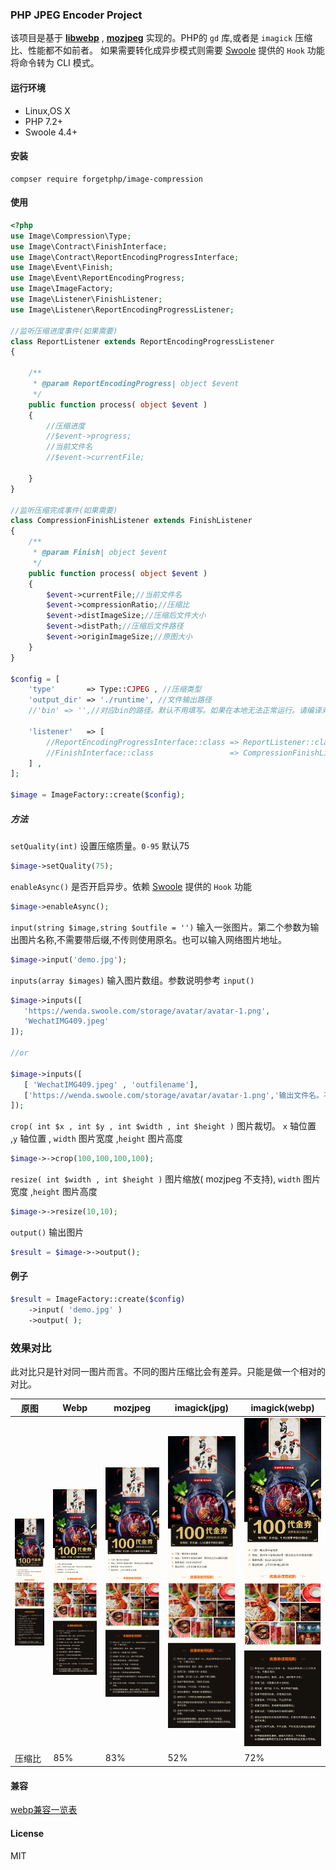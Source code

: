 ### PHP JPEG Encoder Project
该项目是基于 **[libwebp](https://github.com/webmproject/libwebp)** , **[mozjpeg](https://github.com/mozilla/mozjpeg)** 实现的。PHP的 `gd` 库,或者是 `imagick` 压缩比、性能都不如前者。
如果需要转化成异步模式则需要 [Swoole](https://www.swoole.com/) 提供的 `Hook` 功能将命令转为 CLI 模式。

#### 运行环境

*   Linux,OS X
*   PHP 7.2+
*   Swoole 4.4+

#### 安装
```composer
compser require forgetphp/image-compression
```

#### 使用
```php
<?php
use Image\Compression\Type;
use Image\Contract\FinishInterface;
use Image\Contract\ReportEncodingProgressInterface;
use Image\Event\Finish;
use Image\Event\ReportEncodingProgress;
use Image\ImageFactory;
use Image\Listener\FinishListener;
use Image\Listener\ReportEncodingProgressListener;

//监听压缩进度事件(如果需要)
class ReportListener extends ReportEncodingProgressListener
{

    /**
     * @param ReportEncodingProgress| object $event
     */
    public function process( object $event )
    {
        //压缩进度
        //$event->progress; 
        //当前文件名
        //$event->currentFile;
       
    }
}

//监听压缩完成事件(如果需要)
class CompressionFinishListener extends FinishListener
{
    /**
     * @param Finish| object $event
     */
    public function process( object $event )
    {
        $event->currentFile;//当前文件名
        $event->compressionRatio;//压缩比
        $event->distImageSize;//压缩后文件大小
        $event->distPath;//压缩后文件路径
        $event->originImageSize;//原图大小
    }
}

$config = [
    'type'       => Type::CJPEG , //压缩类型
    'output_dir' => './runtime', //文件输出路径
    //'bin' => '',//对应bin的路径。默认不用填写。如果在本地无法正常运行。请编译对应平台的可执行文件后配置该项

    'listener'   => [
        //ReportEncodingProgressInterface::class => ReportListener::class , //压缩进度事件
        //FinishInterface::class                 => CompressionFinishListener::class ,//压缩完成事件
    ] ,
];

$image = ImageFactory::create($config);
```

##### 方法
`setQuality(int)` 设置压缩质量。`0-95` 默认75

```php
$image->setQuality(75);
```

`enableAsync()` 是否开启异步。依赖 [Swoole](https://www.swoole.com/) 提供的 `Hook` 功能

```php
$image->enableAsync();
```

`input(string $image,string $outfile = '')` 输入一张图片。第二个参数为输出图片名称,不需要带后缀,不传则使用原名。也可以输入网络图片地址。

```php
$image->input('demo.jpg');
```

`inputs(array $images)` 输入图片数组。参数说明参考 `input()`

```php
$image->inputs([
   'https://wenda.swoole.com/storage/avatar/avatar-1.png',
   'WechatIMG409.jpeg'
]);

//or

$image->inputs([
   [ 'WechatIMG409.jpeg' , 'outfilename'],
   ['https://wenda.swoole.com/storage/avatar/avatar-1.png','输出文件名。不需要带后缀。可不传同 input()' ],
]);
```

`crop( int $x , int $y , int $width , int $height )` 图片裁切。 `x` 轴位置 ,`y` 轴位置 , `width` 图片宽度 ,`height` 图片高度 
```php
$image->->crop(100,100,100,100);
```

`resize( int $width , int $height )` 图片缩放( mozjpeg 不支持), `width` 图片宽度 ,`height` 图片高度 
```php
$image->->resize(10,10);
```

`output()` 输出图片
```php
$result = $image->->output();
```

#### 例子
```php
$result = ImageFactory::create($config)
    ->input( 'demo.jpg' )
    ->output( );
```

### 效果对比

此对比只是针对同一图片而言。不同的图片压缩比会有差异。只能是做一个相对的对比。

| 原图 | Webp  | mozjpeg | imagick(jpg) | imagick(webp)
|---|---|---|---|---|
| ![image](https://github.com/forgetphp/image-compression/blob/main/example/origin.jpeg) | ![image](https://github.com/forgetphp/image-compression/blob/main/example/webp.webp) |![image](https://github.com/forgetphp/image-compression/blob/main/example/cjpeg.jpeg)| ![image](https://github.com/forgetphp/image-compression/blob/main/example/imagck.jpeg) | ![image](https://github.com/forgetphp/image-compression/blob/main/example/imagck_webp.webp) | 
| 压缩比 | 85% | 83% | 52% | 72% |

#### 兼容
[webp兼容一览表](https://caniuse.com/?search=webp) 

#### License
MIT